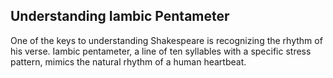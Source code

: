 ## Understanding Iambic Pentameter
<p>One of the keys to understanding Shakespeare is recognizing the rhythm of his verse. Iambic pentameter, a line of ten syllables with a specific stress pattern, mimics the natural rhythm of a human heartbeat.</p>
